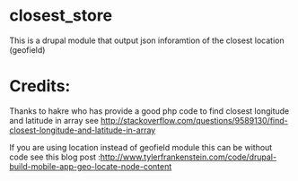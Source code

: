 closest_store
=============

This is a drupal module that output json inforamtion of the closest location (geofield)


Credits:
========
Thanks to hakre who has provide a good php code to find closest longitude and latitude in array see http://stackoverflow.com/questions/9589130/find-closest-longitude-and-latitude-in-array

If you are using location instead of geofield module this can be without code see this blog post :http://www.tylerfrankenstein.com/code/drupal-build-mobile-app-geo-locate-node-content